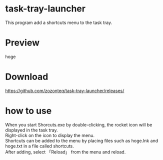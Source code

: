 # task-tray-launcher
This program add a shortcuts menu to the task tray.
# Preview
hoge
# Download
https://github.com/zozonteq/task-tray-launcher/releases/
# how to use
When you start Shorcuts.exe by double-clicking, the rocket icon will be displayed in the task tray.   
Right-click on the icon to display the menu.  
Shortcuts can be added to the menu by placing files such as hoge.lnk and hoge.txt in a file called shortcuts.  
After adding, select 「Reload」 from the menu and reload.  
